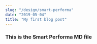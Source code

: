 ```yaml
---
slug: "/design/smart-performa"
date: "2019-05-04"
title: "My first blog post"
---
```


### This is the Smart Performa MD file
